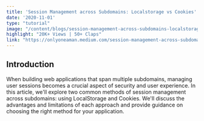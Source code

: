 ```yaml
---
title: 'Session Management across Subdomains: Localstorage vs Cookies'
date: '2020-11-01'
type: "tutorial"
image: "/content/blogs/session-management-across-subdomains-localstorage-vs-cookies.png"
highlight: "20K+ Views | 50+ Claps"
link: "https://onlyoneaman.medium.com/session-management-across-subdomains-localstorage-vs-cookies-369d8d45adf8"
---
```


## Introduction

When building web applications that span multiple subdomains, managing user sessions becomes a crucial aspect of security and user experience. In this article, we'll explore two common methods of session management across subdomains: using LocalStorage and Cookies. We'll discuss the advantages and limitations of each approach and provide guidance on choosing the right method for your application.
